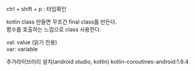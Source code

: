 
ctrl + shift + p : 타입확인  

kotlin class 만들면 무조건 final class를 만든다.  
함수를 호출하는 느낌으로 class 사용한다.  


val: value (읽기 전용)  
var: variable  

추가라이브러리 설치(android studio, kotlin) kotlin-coroutines-android:1.6.4   
